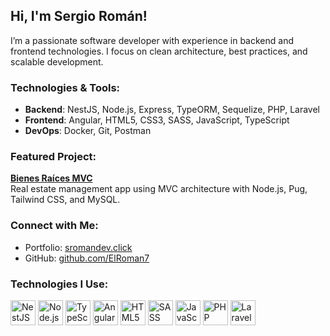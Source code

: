 ## Hi, I'm Sergio Román!  
I’m a passionate software developer with experience in backend and frontend technologies. I focus on clean architecture, best practices, and scalable development.

### Technologies & Tools:
- **Backend**: NestJS, Node.js, Express, TypeORM, Sequelize, PHP, Laravel
- **Frontend**: Angular, HTML5, CSS3, SASS, JavaScript, TypeScript
- **DevOps**: Docker, Git, Postman

### Featured Project:  
**[Bienes Raíces MVC](https://github.com/ElRoman7/BienesRaicesMVCJs)**  
Real estate management app using MVC architecture with Node.js, Pug, Tailwind CSS, and MySQL.

### Connect with Me:  
- Portfolio: [sromandev.click](https://sromandev.click/)  
- GitHub: [github.com/ElRoman7](https://github.com/ElRoman7)

### Technologies I Use:  
<p>
  <img src="https://nestjs.com/img/logo-small.svg" alt="NestJS" width="40" height="40"/>
  <img src="https://cdn.jsdelivr.net/gh/devicons/devicon/icons/nodejs/nodejs-original.svg" alt="Node.js" width="40" height="40"/>
  <img src="https://cdn.jsdelivr.net/gh/devicons/devicon/icons/typescript/typescript-original.svg" alt="TypeScript" width="40" height="40"/>
  <img src="https://cdn.jsdelivr.net/gh/devicons/devicon/icons/angularjs/angularjs-original.svg" alt="Angular" width="40" height="40"/>
  <img src="https://cdn.jsdelivr.net/gh/devicons/devicon/icons/html5/html5-original.svg" alt="HTML5" width="40" height="40"/>
  <img src="https://media2.dev.to/dynamic/image/width=800%2Cheight=%2Cfit=scale-down%2Cgravity=auto%2Cformat=auto/https%3A%2F%2Fdev-to-uploads.s3.amazonaws.com%2Fuploads%2Farticles%2F7j353v8xe1h861uc5i53.png" alt="SASS" width="40" height="40"/>
  <img src="https://cdn.jsdelivr.net/gh/devicons/devicon/icons/javascript/javascript-original.svg" alt="JavaScript" width="40" height="40"/>
  <img src="https://cdn.jsdelivr.net/gh/devicons/devicon/icons/php/php-original.svg" alt="PHP" width="40" height="40"/>
  <img src="https://laravel.com/img/logomark.min.svg" alt="Laravel" width="40" height="40"/>
</p>


